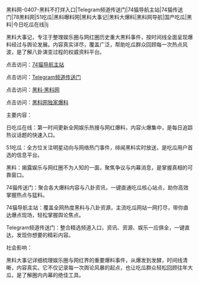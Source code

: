 #
黑料网-0407-黑料不打烊入口|Telegram频道传送门|74猫导航主站|74猫传送门|78黑料网|51吃瓜|黑料曝料网|黑料大事记|黑料大爆料|黑料网导航|国产吃瓜|黑料|今日吃瓜在线|lj

黑料大事记，专注于整理娱乐圈与网红圈历史重大黑料事件，按时间线全面呈现爆料经过与舆论发展。内容真实详尽，覆盖广泛，帮助吃瓜群众回顾每一次热点风波，是了解八卦演变过程的权威资料平台。


点击访问：<a href="https://74mao.com/">74猫导航主站</a>

点击访问：<a href="https://74mao.com/">Telegram频道传送门</a>

点击访问：<a href="https://gbs-3wd.pages.dev/">黑料·黑料网</a>

点击访问：<a href="https://sdfsh.pages.dev/">黑料网独家爆料</a>


主要内容：

日吃瓜在线：第一时间更新全网娱乐热搜与网红爆料，内容火爆集中，是每日追踪热议话题的快速入口。

51吃瓜：全方位关注明星动向与网络热门事件，绯闻黑料实时放送，是吃瓜用户首选的信息平台。

黑料：揭露娱乐与网红圈不为人知的一面，聚焦争议与内幕消息，是掌握真相的可靠窗口。

74猫传送门：聚合各大爆料内容与八卦资讯，一键直通吃瓜核心站点，助你高效掌握热点与猛料。

74猫导航主站：覆盖全网热度黑料与八卦资源，主流吃瓜网站一网打尽，带你直达爆点现场，轻松掌握舆论焦点。

Telegram频道传送门：整合精选频道入口，资讯、资源、娱乐一应俱全，一键直达，发现你想要的精彩内容。

社会影响：

黑料大事记详细梳理娱乐圈与网红界的重要爆料事件，从爆发到发酵，时间线清晰，内容真实。它不仅记录每一次舆论风暴的起点，也让吃瓜群众轻松回顾往年大瓜，是了解圈内内幕的绝佳工具。

<span style="display:none;">[Canonical link](）</span>
